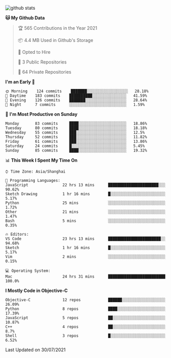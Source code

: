 
![github stats](https://github-readme-stats.vercel.app/api?username=ChesterYue&show_icons=true&count_private=true)

<!-- ![wakatime](https://github-readme-stats.vercel.app/api/wakatime?username=ChesterYue&layout=compact) -->

<!-- ![wakatime](https://github-readme-stats.vercel.app/api/top-langs/?username=ChesterYue&layout=compact) -->

<!--START_SECTION:waka-->
**🐱 My Github Data** 

> 🏆 565 Contributions in the Year 2021
 > 
> 📦 4.4 MB Used in Github's Storage 
 > 
> 💼 Opted to Hire
 > 
> 📜 3 Public Repositories 
 > 
> 🔑 64 Private Repositories  
 > 
**I'm an Early 🐤** 

```text
🌞 Morning    124 commits    ███████░░░░░░░░░░░░░░░░░░   28.18% 
🌆 Daytime    183 commits    ██████████░░░░░░░░░░░░░░░   41.59% 
🌃 Evening    126 commits    ███████░░░░░░░░░░░░░░░░░░   28.64% 
🌙 Night      7 commits      ░░░░░░░░░░░░░░░░░░░░░░░░░   1.59%

```
📅 **I'm Most Productive on Sunday** 

```text
Monday       83 commits     ████░░░░░░░░░░░░░░░░░░░░░   18.86% 
Tuesday      80 commits     ████░░░░░░░░░░░░░░░░░░░░░   18.18% 
Wednesday    55 commits     ███░░░░░░░░░░░░░░░░░░░░░░   12.5% 
Thursday     52 commits     ███░░░░░░░░░░░░░░░░░░░░░░   11.82% 
Friday       61 commits     ███░░░░░░░░░░░░░░░░░░░░░░   13.86% 
Saturday     24 commits     █░░░░░░░░░░░░░░░░░░░░░░░░   5.45% 
Sunday       85 commits     ████░░░░░░░░░░░░░░░░░░░░░   19.32%

```


📊 **This Week I Spent My Time On** 

```text
⌚︎ Time Zone: Asia/Shanghai

💬 Programming Languages: 
JavaScript               22 hrs 13 mins      ██████████████████████░░░   90.62% 
Sketch Drawing           1 hr 16 mins        █░░░░░░░░░░░░░░░░░░░░░░░░   5.17% 
Python                   25 mins             ░░░░░░░░░░░░░░░░░░░░░░░░░   1.72% 
Other                    21 mins             ░░░░░░░░░░░░░░░░░░░░░░░░░   1.47% 
Bash                     5 mins              ░░░░░░░░░░░░░░░░░░░░░░░░░   0.35%

🔥 Editors: 
VS Code                  23 hrs 13 mins      ███████████████████████░░   94.68% 
Sketch                   1 hr 16 mins        █░░░░░░░░░░░░░░░░░░░░░░░░   5.17% 
Vim                      2 mins              ░░░░░░░░░░░░░░░░░░░░░░░░░   0.15%

💻 Operating System: 
Mac                      24 hrs 31 mins      █████████████████████████   100.0%

```

**I Mostly Code in Objective-C** 

```text
Objective-C              12 repos            ██████░░░░░░░░░░░░░░░░░░░   26.09% 
Python                   8 repos             ████░░░░░░░░░░░░░░░░░░░░░   17.39% 
JavaScript               5 repos             ██░░░░░░░░░░░░░░░░░░░░░░░   10.87% 
C++                      4 repos             ██░░░░░░░░░░░░░░░░░░░░░░░   8.7% 
Shell                    3 repos             █░░░░░░░░░░░░░░░░░░░░░░░░   6.52%

```



 Last Updated on 30/07/2021
<!--END_SECTION:waka-->